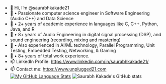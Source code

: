 - 👋 Hi, I’m @saurabhkakade21
- 🌱 • Passionate computer science engineer in Software Engineering (Audio C++) and Data Science
- 🌱 • 2+ years of academic experience in languages like C, C++, Python, Java, and R
- 🌱 • 8+ years of Audio Engineering in digital signal processing (DSP), and sound engineering (recording, mixing and mastering)
- 🌱 • Also experienced in AI/ML technology, Parallel Programming, Unit Testing, Embedded Testing, Networking, & Gaming
- 🌱 • 8+ years of total work experience.
- 📫 LinkedIn Profile: https://www.linkedin.com/in/saurabhkakade21/
- 📫 Contact me: https://www.unplugged21.com
  [![My GitHub Language Stats](https://github-readme-stats.vercel.app/api/top-langs/?username=saurabhkakade21&langs_count=5&theme=radical)]()
  ![Saurabh Kakade's GitHub stats](https://github-readme-stats.vercel.app/api?username=saurabhkakade21&show_icons=true&theme=radical)
  

<!---
saurabhkakade21/saurabhkakade21 is a ✨ special ✨ repository because its `README.md` (this file) appears on your GitHub profile.
You can click the Preview link to take a look at your changes.
--->
